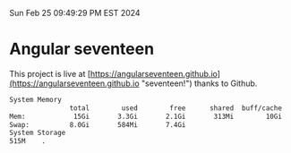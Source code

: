 Sun Feb 25 09:49:29 PM EST 2024

# Angular seventeen


This project is live at [https://angularseventeen.github.io](https://angularseventeen.github.io "seventeen!") thanks to Github.

```bash
System Memory
               total        used        free      shared  buff/cache   available
Mem:            15Gi       3.3Gi       2.1Gi       313Mi        10Gi        11Gi
Swap:          8.0Gi       584Mi       7.4Gi
System Storage
515M	.
```
```bash
